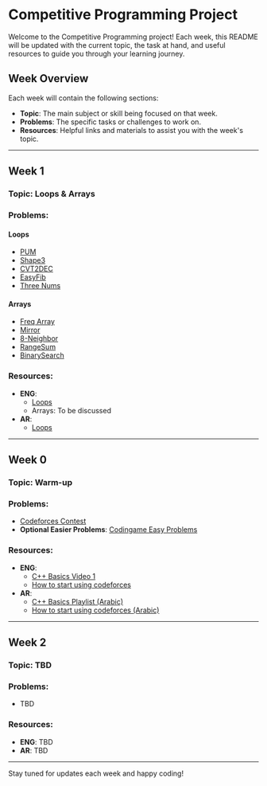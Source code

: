# Competitive Programming Project

Welcome to the Competitive Programming project! Each week, this README will be updated with the current topic, the task at hand, and useful resources to guide you through your learning journey.

## Week Overview

Each week will contain the following sections:
- **Topic**: The main subject or skill being focused on that week.
- **Problems**: The specific tasks or challenges to work on.
- **Resources**: Helpful links and materials to assist you with the week's topic.

---

## Week 1

### Topic: Loops & Arrays

### Problems: 
#### Loops
- [PUM](https://codeforces.com/group/MWSDmqGsZm/contest/219432/problem/V)
- [Shape3](https://codeforces.com/group/MWSDmqGsZm/contest/219432/problem/W)
- [CVT2DEC](https://codeforces.com/group/MWSDmqGsZm/contest/219432/problem/X)
- [EasyFib](https://codeforces.com/group/MWSDmqGsZm/contest/219432/problem/Y)
- [Three Nums](https://codeforces.com/group/MWSDmqGsZm/contest/219432/problem/Z)
#### Arrays
- [Freq Array](https://codeforces.com/group/MWSDmqGsZm/contest/219774/problem/V)
- [Mirror](https://codeforces.com/group/MWSDmqGsZm/contest/219774/problem/W)
- [8-Neighbor](https://codeforces.com/group/MWSDmqGsZm/contest/219774/problem/X)
- [RangeSum](https://codeforces.com/group/MWSDmqGsZm/contest/219774/problem/Y)
- [BinarySearch](https://codeforces.com/group/MWSDmqGsZm/contest/219774/problem/Z)
### Resources:
- **ENG**: 
  - [Loops](https://pastelink.net/qsmrh14m)
  - Arrays: To be discussed
- **AR**:
  - [Loops](https://pastelink.net/akxelx59)
---

## Week 0

### Topic: Warm-up

### Problems: 
- [Codeforces Contest](https://codeforces.com/group/MWSDmqGsZm/contest/219158)
- **Optional Easier Problems**: [Codingame Easy Problems](https://www.codingame.com/training/easy)

### Resources:
- **ENG**: 
  - [C++ Basics Video 1](https://www.youtube.com/watch?v=vLnPwxZdW4Y)
  - [How to start using codeforces](https://www.youtube.com/watch?v=xAeiXy8-9Y8)
- **AR**:
  - [C++ Basics Playlist (Arabic)](https://www.youtube.com/playlist?list=PLPt2dINI2MIbwnEoeHZnUHeUHjTd8x4F3)
  - [How to start using codeforces (Arabic)](https://www.youtube.com/watch?v=bEbNYkEphL4)

---
## Week 2

### Topic: TBD

### Problems:
- TBD

### Resources:
- **ENG**: TBD
- **AR**: TBD

---

Stay tuned for updates each week and happy coding!
